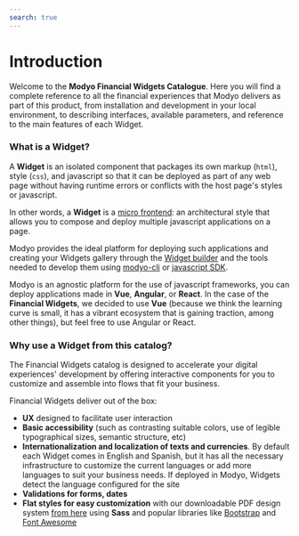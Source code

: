 ```yaml
---
search: true
---
```


# Introduction

Welcome to the **Modyo Financial Widgets Catalogue**. Here you will find a complete reference to all the financial experiences that Modyo delivers as part of this product, from installation and development in your local environment, to describing interfaces, available parameters, and reference to the main features of each Widget.


### What is a Widget?

A **Widget** is an isolated component that packages its own markup (`html`), style (`css`), and javascript so that it can be deployed as part of any web page without having runtime errors or conflicts with the host page's styles or javascript.

In other words, a **Widget** is a [micro frontend](https://martinfowler.com/articles/micro-frontends.html): an architectural style that allows you to compose and deploy multiple javascript applications on a page.

Modyo provides the ideal platform for deploying such applications and creating your Widgets gallery through the [Widget builder](https://docs.modyo.com/en/platform/channels/Widgets.html) and the tools needed to develop them using [modyo-cli](https://www.npmjs.com/package/@modyo/cli) or [javascript SDK](https://www.npmjs.com/package/@modyo/sdk).

Modyo is an agnostic platform for the use of javascript frameworks, you can deploy applications made in **Vue**, **Angular**, or **React**. In the case of the **Financial Widgets**, we decided to use **Vue** (because we think the learning curve is small, it has a vibrant ecosystem that is gaining traction, among other things), but feel free to use Angular or React.

### Why use a Widget from this catalog?

The Financial Widgets catalog is designed to accelerate your digital experiences' development by offering interactive components for you to customize and assemble into flows that fit your business.

Financial Widgets deliver out of the box:

- **UX** designed to facilitate user interaction
- **Basic accessibility** (such as contrasting suitable colors, use of legible typographical sizes, semantic structure, etc)
- **Internationalization and localization of texts and currencies**. By default each Widget comes in English and Spanish, but it has all the necessary infrastructure to customize the current languages or add more languages to suit your business needs. If deployed in Modyo, Widgets detect the language configured for the site
- **Validations for forms, dates**
- **Flat styles for easy customization** with our downloadable PDF design system [from here](/assets/pdf/Widget_Modyo.pdf) using **Sass** and popular libraries like [Bootstrap](https://getbootstrap.com/) and [Font Awesome](https://github.com/FortAwesome/vue-fontawesome#using-brand-icons)


